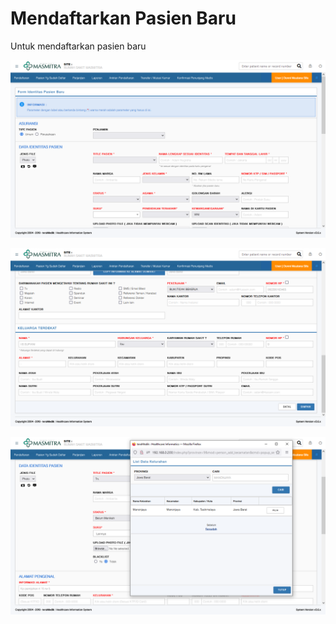 # Mendaftarkan Pasien Baru

Untuk mendaftarkan pasien baru



![daftar-pasien-baru-bag-atas](../images/daftar-pasien-baru-bag-atas.png)

![daftar-pasien-baru-bag-bawah](../images/daftar-pasien-baru-bag-bawah.png)

![daftar-pasien-baru-bag-kelurahan](../images/daftar-pasien-baru-bag-kelurahan.png)